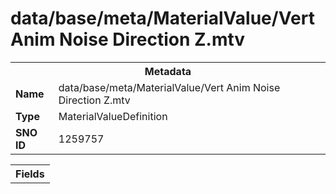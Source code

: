 <h1>data/base/meta/MaterialValue/Vert Anim Noise Direction Z.mtv</h1><table><tr><th colspan="100%">Metadata</th></tr><tr><td><b>Name</b></td><td>data/base/meta/MaterialValue/Vert Anim Noise Direction Z.mtv</td></tr><tr><td><b>Type</b></td><td>MaterialValueDefinition</td></tr><tr><td><b>SNO ID</b></td><td>1259757</td></tr></table>

<table><tr><th colspan="100%">Fields</th></tr></table>

